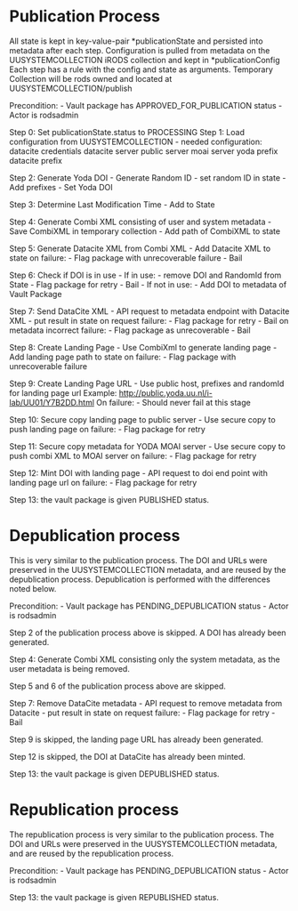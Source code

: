 # Publication Process
All state is kept in key-value-pair \*publicationState and persisted into metadata after each step.
Configuration is pulled from metadata on the UUSYSTEMCOLLECTION iRODS collection and kept in \*publicationConfig
Each step has a rule with the config and state as arguments.
Temporary Collection will be rods owned and located at UUSYSTEMCOLLECTION/publish

Precondition:
	- Vault package has APPROVED_FOR_PUBLICATION status
	- Actor is rodsadmin

Step 0: Set publicationState.status to PROCESSING
Step 1: Load configuration from UUSYSTEMCOLLECTION
	- needed configuration:
		datacite credentials
		datacite server
		public server
		moai server
		yoda prefix
		datacite prefix

Step 2: Generate Yoda DOI
	- Generate Random ID
	- set random ID in state
	- Add prefixes
	- Set Yoda DOI


Step 3: Determine Last Modification Time
	- Add to State

Step 4: Generate Combi XML consisting of user and system metadata
	- Save CombiXML in temporary collection
	- Add path of CombiXML to state


Step 5: Generate Datacite XML from Combi XML
	- Add Datacite XML to state
	on failure:
		- Flag package with unrecoverable failure
		- Bail

Step 6: Check if DOI is in use
	- If in use:
		- remove DOI and RandomId from State
		- Flag package for retry
		- Bail
	- If not in use:
		- Add DOI to metadata of Vault Package

Step 7: Send DataCite XML
	- API request to metadata endpoint with Datacite XML
	- put result in state
	on request failure:
		- Flag package for retry
		- Bail
	on metadata incorrect failure:
		- Flag package as unrecoverable
		- Bail

Step 8: Create Landing Page
	- Use CombiXml to generate landing page
	- Add landing page path to state
	on failure:
		- Flag package with unrecoverable failure

Step 9: Create Landing Page URL
	- Use public host, prefixes and randomId for landing page url
		Example: http://public.yoda.uu.nl/i-lab/UU01/Y7B2DD.html
	On failure:
		- Should never fail at this stage

Step 10: Secure copy landing page to public server
	- Use secure copy to push landing page
	on failure:
		- Flag package for retry


Step 11: Secure copy metadata for YODA MOAI server
	- Use secure copy to push combi XML to MOAI server
	on failure:
		- Flag package for retry

Step 12: Mint DOI with landing page
	- API request to doi end point with landing page url
	on failure:
		- Flag package for retry

Step 13: the vault package is given PUBLISHED status.


# Depublication process
This is very similar to the publication process. The DOI and URLs were preserved in the UUSYSTEMCOLLECTION metadata, and are reused by the depublication process.   Depublication is performed with the differences noted below.


Precondition:
	- Vault package has PENDING_DEPUBLICATION status
	- Actor is rodsadmin


Step 2 of the publication process above is skipped.  A DOI has already been generated.

Step 4: Generate Combi XML consisting only the system metadata, as the user metadata is being removed.

Step 5 and 6 of the publication process above are skipped.

Step 7: Remove DataCite metadata
	- API request to remove metadata from Datacite
	- put result in state
	on request failure:
		- Flag package for retry
		- Bail

Step 9 is skipped, the landing page URL has already been generated.

Step 12 is skipped, the DOI at DataCite has already been minted.

Step 13: the vault package is given DEPUBLISHED status.


# Republication process
The republication process is very similar to the publication process.  The DOI and URLs were preserved in the UUSYSTEMCOLLECTION metadata, and are reused by the republication process.

Precondition:
	- Vault package has PENDING_DEPUBLICATION status
	- Actor is rodsadmin

Step 13: the vault package is given REPUBLISHED status.
